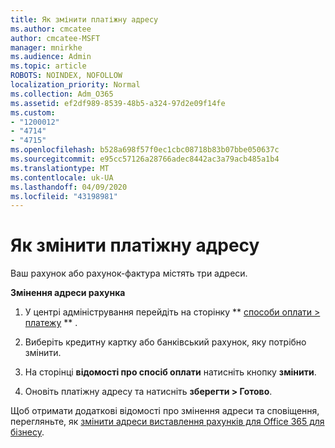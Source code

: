```yaml
---
title: Як змінити платіжну адресу
ms.author: cmcatee
author: cmcatee-MSFT
manager: mnirkhe
ms.audience: Admin
ms.topic: article
ROBOTS: NOINDEX, NOFOLLOW
localization_priority: Normal
ms.collection: Adm_O365
ms.assetid: ef2df989-8539-48b5-a324-97d2e09f14fe
ms.custom:
- "1200012"
- "4714"
- "4715"
ms.openlocfilehash: b528a698f57f0ec1cbc08718b83b07bbe050637c
ms.sourcegitcommit: e95cc57126a28766adec8442ac3a79acb485a1b4
ms.translationtype: MT
ms.contentlocale: uk-UA
ms.lasthandoff: 04/09/2020
ms.locfileid: "43198981"
---
```

# <a name="change-your-billing-address"></a>Як змінити платіжну адресу

Ваш рахунок або рахунок-фактура містять три адреси. 

**Змінення адреси рахунка**

1. У центрі адміністрування перейдіть на сторінку ** [способи оплати > платежу](https://go.microsoft.com/fwlink/p/?linkid=2018806) ** . 

2. Виберіть кредитну картку або банківський рахунок, яку потрібно змінити. 

3. На сторінці **відомості про спосіб оплати** натисніть кнопку **змінити**. 

4. Оновіть платіжну адресу та натисніть **зберегти > Готово**. 

Щоб отримати додаткові відомості про змінення адреси та сповіщення, перегляньте, як [змінити адреси виставлення рахунків для Office 365 для бізнесу](https://docs.microsoft.com/microsoft-365/commerce/billing-and-payments/change-your-billing-addresses?view=o365-worldwide). 
